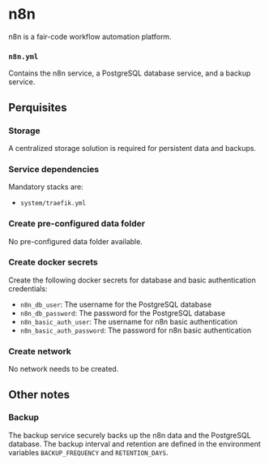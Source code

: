 # n8n

n8n is a fair-code workflow automation platform.

### `n8n.yml`
Contains the n8n service, a PostgreSQL database service, and a backup service.

## Perquisites
### Storage
A centralized storage solution is required for persistent data and backups.

### Service dependencies
Mandatory stacks are:
- `system/traefik.yml`

### Create pre-configured data folder
No pre-configured data folder available.

### Create docker secrets
Create the following docker secrets for database and basic authentication credentials:

- `n8n_db_user`: The username for the PostgreSQL database
- `n8n_db_password`: The password for the PostgreSQL database
- `n8n_basic_auth_user`: The username for n8n basic authentication
- `n8n_basic_auth_password`: The password for n8n basic authentication

### Create network
No network needs to be created.

## Other notes
### Backup
The backup service securely backs up the n8n data and the PostgreSQL database. The backup interval and retention are defined in the environment variables `BACKUP_FREQUENCY` and `RETENTION_DAYS`.
